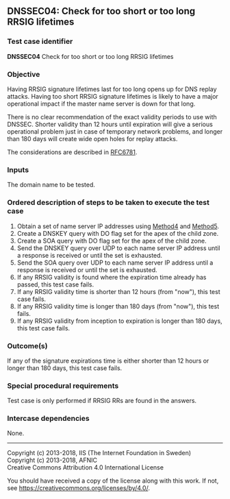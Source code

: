 ## DNSSEC04: Check for too short or too long RRSIG lifetimes

### Test case identifier
**DNSSEC04** Check for too short or too long RRSIG lifetimes

### Objective

Having RRSIG signature lifetimes last for too long opens up for DNS replay
attacks. Having too short RRSIG signature lifetimes is likely to have
a major operational impact if the master name server is down for that long.

There is no clear recommendation of the exact validity periods to use with
DNSSEC. Shorter validity than 12 hours until expiration will give a serious
operational problem just in case of temporary network problems, and longer
than 180 days will create wide open holes for replay attacks.

The considerations are described in [RFC6781](
https://tools.ietf.org/html/rfc6781).

### Inputs

The domain name to be tested.

### Ordered description of steps to be taken to execute the test case

1. Obtain a set of name server IP addresses using [Method4] and [Method5].
2. Create a DNSKEY query with DO flag set for the apex of the child zone.
3. Create a SOA query with DO flag set for the apex of the child zone.
4. Send the DNSKEY query over UDP to each name server IP address until
   a response is received or until the set is exhausted.
5. Send the SOA query over UDP to each name server IP address until
   a response is received or until the set is exhausted.
6. If any RRSIG validity is found where the expiration time already has
   passed, this test case fails.
7. If any RRSIG validity time is shorter than 12 hours (from "now"),
   this test case fails.
8. If any RRSIG validity time is longer than 180 days (from "now"), this
   test fails.
9. If any RRSIG validity from inception to expiration is longer than 180
   days, this test case fails.

### Outcome(s)

If any of the signature expirations time is either shorter than 12 hours or
longer than 180 days, this test case fails.

### Special procedural requirements

Test case is only performed if RRSIG RRs are found in the answers.

### Intercase dependencies

None.

-------
[Method4]: ../Methods.md#method-4-obtain-glue-address-records-from-parent
[Method5]: ../Methods.md#method-5-obtain-the-name-server-address-records-from-child

Copyright (c) 2013-2018, IIS (The Internet Foundation in Sweden)  
Copyright (c) 2013-2018, AFNIC  
Creative Commons Attribution 4.0 International License

You should have received a copy of the license along with this
work.  If not, see <https://creativecommons.org/licenses/by/4.0/>.
